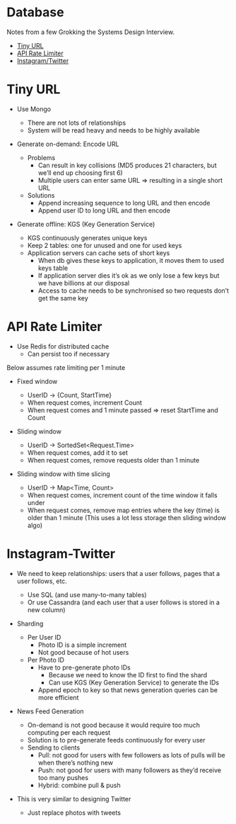 # Database

Notes from a few Grokking the Systems Design Interview.

- [Tiny URL](#tiny-url)
- [API Rate Limiter](#api-rate-limiter)
- [Instagram/Twitter](#instagram-twitter)

# Tiny URL

- Use Mongo
    - There are not lots of relationships
    - System will be read heavy and needs to be highly available


- Generate on-demand: Encode URL
    - Problems
        - Can result in key collisions (MD5 produces 21 characters, but we’ll end up choosing first 6)
        - Multiple users can enter same URL => resulting in a single short URL
    - Solutions
        - Append increasing sequence to long URL and then encode
        - Append user ID to long URL and then encode


- Generate offline: KGS (Key Generation Service)
    - KGS continuously generates unique keys
    - Keep 2 tables: one for unused and one for used keys
    - Application servers can cache sets of short keys
        - When db gives these keys to application, it moves them to used keys table
        - If application server dies it’s ok as we only lose a few keys but we have billions at our disposal
        - Access to cache needs to be synchronised so two requests don’t get the same key



# API Rate Limiter

- Use Redis for distributed cache
    - Can persist too if necessary


Below assumes rate limiting per 1 minute


- Fixed window
    - UserID -> {Count, StartTime}
    - When request comes, increment Count
    - When request comes and 1 minute passed => reset StartTime and Count


- Sliding window
    - UserID -> SortedSet<Request.Time>
    - When request comes, add it to set
    - When request comes, remove requests older than 1 minute


- Sliding window with time slicing
    - UserID -> Map<Time, Count>
    - When request comes, increment count of the time window it falls under
    - When request comes, remove map entries where the key (time) is older than 1 minute
      (This uses a lot less storage then sliding window algo)



# Instagram-Twitter

- We need to keep relationships: users that a user follows, pages that a user follows, etc.
    - Use SQL (and use many-to-many tables)
    - Or use Cassandra (and each user that a user follows is stored in a new column)


- Sharding
    - Per User ID
        - Photo ID is a simple increment
        - Not good because of hot users
    - Per Photo ID
        - Have to pre-generate photo IDs
            - Because we need to know the ID first to find the shard
            - Can use KGS (Key Generation Service) to generate the IDs
        - Append epoch to key so that news generation queries can be more efficient


- News Feed Generation
    - On-demand is not good because it would require too much computing per each request
    - Solution is to pre-generate feeds continuously for every user
    - Sending to clients
        - Pull: not good for users with few followers as lots of pulls will be when there’s nothing new
        - Push: not good for users with many followers as they’d receive too many pushes
        - Hybrid: combine pull & push


- This is very similar to designing Twitter
    - Just replace photos with tweets